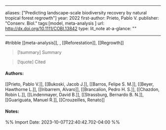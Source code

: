   
---
aliases: ["Predicting landscape-scale biodiversity recovery by natural tropical forest regrowth"] 
year: 2022 
first-author: Prieto, Pablo V.
publisher: "Conserv. Biol." 
tags:[model, meta-analysis ]
url: http://dx.doi.org/10.1111/COBI.13842 
type: lit_note
at-a-glance: ""

--- 
#tribble
[[meta-analysis]], , [[Reforestation]], [[Regrowth]]

>[!summary] Summary

>[!quote] Cited
#### Authors:
[[Prieto, Pablo V.]], [[Bukoski, Jacob J.]], [[Barros, Felipe S. M.]], [[Beyer, Hawthorne L.]], [[Iribarrem, Alvaro]], [[Brancalion, Pedro H. S.]], [[Chazdon, Robin L.]], [[Lindenmayer, David B.]], [[Strassburg, Bernardo B. N.]], [[Guariguata, Manuel R.]], [[Crouzeilles, Renato]]
#### Notes:


%% Import Date: 2023-10-07T22:40:42.702-04:00 %%
